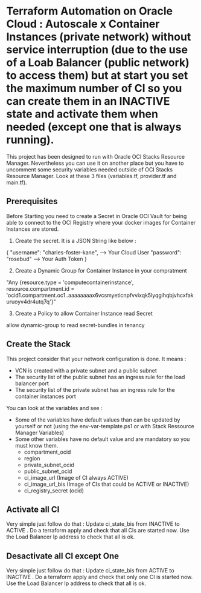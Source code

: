 # Terraform Automation on Oracle Cloud : Autoscale x Container Instances (private network) without service interruption (due to the use of a Loab Balancer (public network) to access them) but at start you set the maximum number of CI so you can create them in an INACTIVE state and activate them when needed (except one that is always running).

This project has been designed to run with Oracle OCI Stacks Resource Manager. Nevertheless you can use it on another place but you have to uncomment some security variables needed outside of OCI Stacks Resource Manager. Look at these 3 files (variables.tf, provider.tf and main.tf).

## Prerequisites

Before Starting you need to create a Secret in Oracle OCI Vault for being able to connect to the OCI Registry where your docker images for Container Instances are stored.

1) Create the secret. It is a JSON String like below : 

{
"username": "charles-foster-kane", --> Your Cloud User
"password": "rosebud" --> Your Auth Token
} 

2) Create a Dynamic Group for Container Instance in your compratment
   
"Any {resource.type = 'computecontainerinstance', resource.compartment.id = 'ocid1.compartment.oc1..aaaaaaaax6vcsmyeticnpfvvixqk5lyqgihqbjvhcxfakuruoyv4dr4utq7q'}"

3) Create a Policy to allow Container Instance read Secret

allow dynamic-group <dynamic-group-name> to read secret-bundles in tenancy

## Create the Stack

This project consider that your network configuration is done. It means : 
- VCN is created with a private subnet and a public subnet
- The security list of the public subnet has an ingress rule for the load balancer port
- The security list of the private subnet has an ingress rule for the container instances port

You can look at the variables and see : 
- Some of the variables have default values than can be updated by yourself or not (using the env-var-template.ps1 or with Stack Ressource Manager Variables)
- Some other variables have no default value and are mandatory so you must know them.
  - compartment_ocid
  - region
  - private_subnet_ocid
  - public_subnet_ocid
  - ci_image_url (Image of CI always ACTIVE)
  - ci_image_url_bis (Image of CIs that could be ACTIVE or INACTIVE)
  - ci_registry_secret (ocid)

## Activate all CI

Very simple just follow do that :  Update ci_state_bis from INACTIVE to ACTIVE . Do a terraform apply and check that all CIs are started now. Use the Load Balancer Ip address to check that all is ok.

## Desactivate all CI except One

Very simple just follow do that :  Update ci_state_bis from ACTIVE to INACTIVE . Do a terraform apply and check that only one CI is started now. Use the Load Balancer Ip address to check that all is ok.
